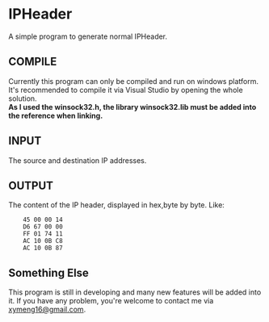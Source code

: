 # IPHeader
A simple program to generate normal IPHeader.
## COMPILE
Currently this program can only be compiled and run on windows platform.
It's recommended to compile it via Visual Studio by opening the 
whole solution.  
**As I used the winsock32.h, the library winsock32.lib must be added into the reference when linking.**
## INPUT
The source and destination IP addresses.
## OUTPUT
The content of the IP header, displayed in hex,byte by byte.
Like:  
  
        45 00 00 14  
        D6 67 00 00  
        FF 01 74 11  
        AC 10 0B C8  
        AC 10 0B 87
## Something Else
This program is still in developing and many new features will be added into it.
If you have any problem, you're welcome to contact me via xymeng16@gmail.com.
